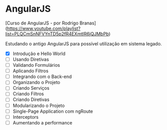
# AngularJS

[Curso de AngularJS - por Rodrigo Branas]
(https://www.youtube.com/playlist?list=PLQCmSnNFVYnTD5p2fR4EXmtlR6jQJMbPb)

Estudando o antigo AngularJS para possível utilização em sistema legado.

- [x] Introdução e Hello World
- [ ] Usando Diretivas
- [ ] Validando Formulários
- [ ] Aplicando Filtros
- [ ] Integrando com o Back-end
- [ ] Organizando o Projeto
- [ ] Criando Serviços
- [ ] Criando Filtros
- [ ] Criando Diretivas
- [ ] Modularizando o Projeto
- [ ] Single-Page Application com ngRoute
- [ ] Interceptors
- [ ] Aumentando a performance